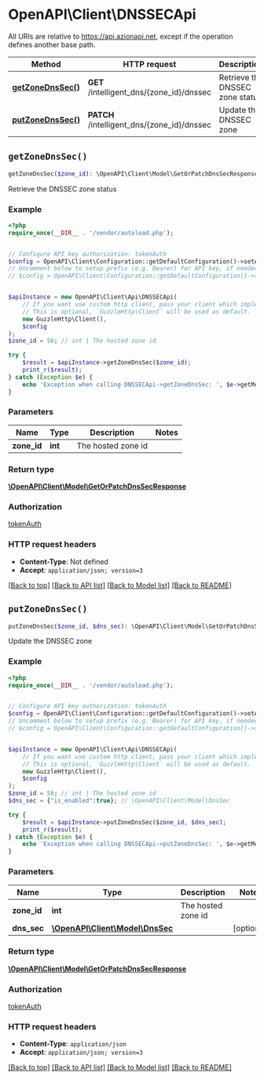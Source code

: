 # OpenAPI\Client\DNSSECApi

All URIs are relative to https://api.azionapi.net, except if the operation defines another base path.

| Method | HTTP request | Description |
| ------------- | ------------- | ------------- |
| [**getZoneDnsSec()**](DNSSECApi.md#getZoneDnsSec) | **GET** /intelligent_dns/{zone_id}/dnssec | Retrieve the DNSSEC zone status |
| [**putZoneDnsSec()**](DNSSECApi.md#putZoneDnsSec) | **PATCH** /intelligent_dns/{zone_id}/dnssec | Update the DNSSEC zone |


## `getZoneDnsSec()`

```php
getZoneDnsSec($zone_id): \OpenAPI\Client\Model\GetOrPatchDnsSecResponse
```

Retrieve the DNSSEC zone status

### Example

```php
<?php
require_once(__DIR__ . '/vendor/autoload.php');


// Configure API key authorization: tokenAuth
$config = OpenAPI\Client\Configuration::getDefaultConfiguration()->setApiKey('Authorization', 'YOUR_API_KEY');
// Uncomment below to setup prefix (e.g. Bearer) for API key, if needed
// $config = OpenAPI\Client\Configuration::getDefaultConfiguration()->setApiKeyPrefix('Authorization', 'Bearer');


$apiInstance = new OpenAPI\Client\Api\DNSSECApi(
    // If you want use custom http client, pass your client which implements `GuzzleHttp\ClientInterface`.
    // This is optional, `GuzzleHttp\Client` will be used as default.
    new GuzzleHttp\Client(),
    $config
);
$zone_id = 56; // int | The hosted zone id

try {
    $result = $apiInstance->getZoneDnsSec($zone_id);
    print_r($result);
} catch (Exception $e) {
    echo 'Exception when calling DNSSECApi->getZoneDnsSec: ', $e->getMessage(), PHP_EOL;
}
```

### Parameters

| Name | Type | Description  | Notes |
| ------------- | ------------- | ------------- | ------------- |
| **zone_id** | **int**| The hosted zone id | |

### Return type

[**\OpenAPI\Client\Model\GetOrPatchDnsSecResponse**](../Model/GetOrPatchDnsSecResponse.md)

### Authorization

[tokenAuth](../../README.md#tokenAuth)

### HTTP request headers

- **Content-Type**: Not defined
- **Accept**: `application/json; version=3`

[[Back to top]](#) [[Back to API list]](../../README.md#endpoints)
[[Back to Model list]](../../README.md#models)
[[Back to README]](../../README.md)

## `putZoneDnsSec()`

```php
putZoneDnsSec($zone_id, $dns_sec): \OpenAPI\Client\Model\GetOrPatchDnsSecResponse
```

Update the DNSSEC zone

### Example

```php
<?php
require_once(__DIR__ . '/vendor/autoload.php');


// Configure API key authorization: tokenAuth
$config = OpenAPI\Client\Configuration::getDefaultConfiguration()->setApiKey('Authorization', 'YOUR_API_KEY');
// Uncomment below to setup prefix (e.g. Bearer) for API key, if needed
// $config = OpenAPI\Client\Configuration::getDefaultConfiguration()->setApiKeyPrefix('Authorization', 'Bearer');


$apiInstance = new OpenAPI\Client\Api\DNSSECApi(
    // If you want use custom http client, pass your client which implements `GuzzleHttp\ClientInterface`.
    // This is optional, `GuzzleHttp\Client` will be used as default.
    new GuzzleHttp\Client(),
    $config
);
$zone_id = 56; // int | The hosted zone id
$dns_sec = {"is_enabled":true}; // \OpenAPI\Client\Model\DnsSec

try {
    $result = $apiInstance->putZoneDnsSec($zone_id, $dns_sec);
    print_r($result);
} catch (Exception $e) {
    echo 'Exception when calling DNSSECApi->putZoneDnsSec: ', $e->getMessage(), PHP_EOL;
}
```

### Parameters

| Name | Type | Description  | Notes |
| ------------- | ------------- | ------------- | ------------- |
| **zone_id** | **int**| The hosted zone id | |
| **dns_sec** | [**\OpenAPI\Client\Model\DnsSec**](../Model/DnsSec.md)|  | [optional] |

### Return type

[**\OpenAPI\Client\Model\GetOrPatchDnsSecResponse**](../Model/GetOrPatchDnsSecResponse.md)

### Authorization

[tokenAuth](../../README.md#tokenAuth)

### HTTP request headers

- **Content-Type**: `application/json`
- **Accept**: `application/json; version=3`

[[Back to top]](#) [[Back to API list]](../../README.md#endpoints)
[[Back to Model list]](../../README.md#models)
[[Back to README]](../../README.md)

